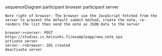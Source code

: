 sequenceDiagram
    participant browser
    participant server

    Note right of browser: The browser use the JavaScript fetched from the server to prevent the default submit method, create the note, re-renders the list then send the note as JSON data to the server

    browser->>server: POST https://studies.cs.helsinki.fi/exampleapp/new_note_spa
    activate server
    server-->>browser: 201 created
    deactivate server
